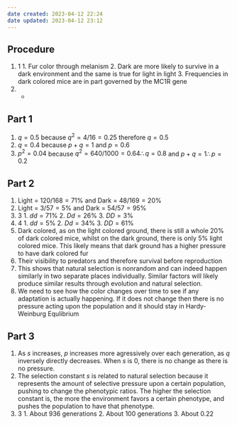 ```yaml
---
date created: 2023-04-12 22:24
date updated: 2023-04-12 23:12
---
```


## Procedure

1. 1
		1. Fur color through melanism
		2. Dark are more likely to survive in a dark environment and the same is true for light in light
		3. Frequencies in dark colored mice are in part governed by the MC1R gene
2. -

## Part 1

1. $q = 0.5$ because $q^2=4/16=0.25$ therefore $q=0.5$
2. $q=0.4$ because $p+q=1$ and $p=0.6$
3. $p^2=0.04$ because $q^2=640/1000=0.64\therefore q=0.8$ and $p+q=1\therefore p=0.2$

## Part 2

1. Light = $120/168=71\%$ and Dark = $48/169=20\%$
2. Light = $3/57=5\%$ and Dark = $54/57=95\%$
3. 3
		1. $dd=71\%$
		2. $Dd=26\%$
		3. $DD=3\%$
4. 4
		1. $dd=5\%$
		2. $Dd=34\%$
		3. $DD=61\%$
5. Dark colored, as on the light colored ground, there is still a whole 20% of dark colored mice, whilst on the dark ground, there is only 5% light colored mice. This likely means that dark ground has a higher pressure to have dark colored fur
6. Their visibility to predators and therefore survival before reproduction
7. This shows that natural selection is nonrandom and can indeed happen similarly in two separate places individually. Similar factors will likely produce similar results through evolution and natural selection.
8. We need to see how the color changes over time to see if any adaptation is actually happening. If it does not change then there is no pressure acting upon the population and it should stay in Hardy-Weinburg Equlibrium

## Part 3

1. As $s$ increases, $p$ increases more agressively over each generation, as $q$ inversely directly decreases. When $s$ is 0, there is no change as there is no pressure.
2. The selection constant $s$ is related to natural selection because it represents the amount of selective pressure upon a certain population, pushing to change the phenotypic ratios. The higher the selection constant is, the more the environment favors a certain phenotype, and pushes the population to have that phenotype.
3. 3
		1. About 936 generations
		2. About 100 generations
		3. About 0.22
